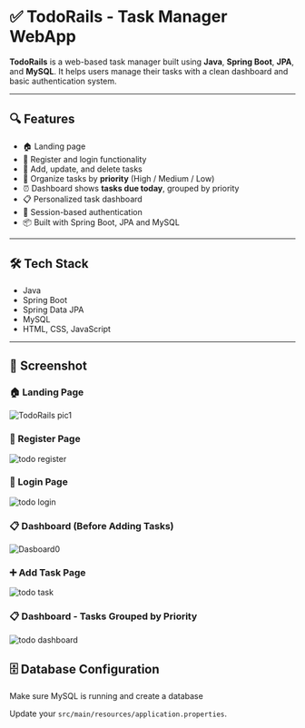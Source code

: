 # ✅ TodoRails - Task Manager WebApp

**TodoRails** is a web-based task manager built using **Java**, **Spring Boot**, **JPA**, and **MySQL**. It helps users manage their tasks with a clean dashboard and basic authentication system.

---

## 🔍 Features

- 🏠 Landing page
- 👤 Register and login functionality
- 📝 Add, update, and delete tasks
- 🧠 Organize tasks by **priority** (High / Medium / Low)
- ⏰ Dashboard shows **tasks due today**, grouped by priority
- 📋 Personalized task dashboard
- 🔐 Session-based authentication
- 📦 Built with Spring Boot, JPA and MySQL

---

## 🛠️ Tech Stack

- Java 
- Spring Boot
- Spring Data JPA
- MySQL
- HTML, CSS, JavaScript

---
## 📸 Screenshot  

### 🏠 Landing Page
![TodoRails pic1](https://github.com/user-attachments/assets/7b47bb1e-499e-4262-ae4c-b7a591b23f06)


### 📝 Register Page
![todo register](https://github.com/user-attachments/assets/61149f90-601e-4b3b-9fd2-3acf09e913a6)


### 🔐 Login Page
![todo login](https://github.com/user-attachments/assets/ec1183b2-4366-4d11-9b36-d60eee09afd3)


### 📋 Dashboard (Before Adding Tasks)

![Dasboard0](https://github.com/user-attachments/assets/62c70f81-476f-41a7-b1ea-38c85a428d2d)


### ➕ Add Task Page
![todo task](https://github.com/user-attachments/assets/6f31bd21-3ce8-41c4-a68b-578b7a511366)


### 📋 Dashboard - Tasks Grouped by Priority
![todo dashboard](https://github.com/user-attachments/assets/67d52858-2e03-4d9c-83a6-c723d1450aec)

## 🗄️ Database Configuration

Make sure MySQL is running and create a database 

Update your `src/main/resources/application.properties`.

